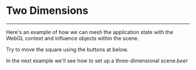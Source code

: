 # Two Dimensions

---

Here's an example of how we can mesh the application state with the WebGL context
and influence objects within the scene.

Try to move the square using the buttons at below.

<Controls />

<Canvas />

<p>In the next example we'll see how to set up a three-dimensional scene.<I>beer</I></p>

